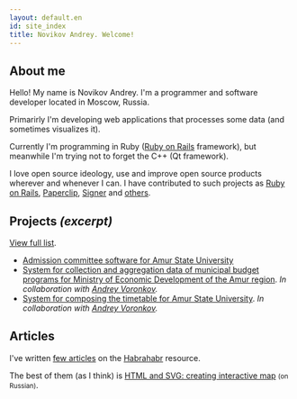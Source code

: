 ```yaml
---
layout: default.en
id: site_index
title: Novikov Andrey. Welcome!
---
```


About me
--------

Hello! My name is Novikov Andrey. I'm a programmer and software developer located in Moscow, Russia.

Primarirly I'm developing web applications that processes some data (and sometimes visualizes it).

Currently I'm programming in Ruby ([Ruby on Rails] framework), but meanwhile I'm trying not to forget the C++ (Qt framework).

I love open source ideology, use and improve open source products wherever and whenever I can. I have contributed to such projects as [Ruby on Rails], [Paperclip], [Signer] and [others](https://github.com/Envek).


Projects *(excerpt)*
--------------------

[View full list](./projects/).

  * [Admission committee software for Amur State University](http://priem.amursu.ru/)
  * [System for collection and aggregation data of municipal budget programs for Ministry of Economic Development of the Amur region](http://mcp.amurobl.ru/). *In collaboration with [Andrey Voronkov](https://github.com/Antiarchitect).*
  * [System for composing the timetable for Amur State University](http://taurus.amursu.ru/). *In collaboration with [Andrey Voronkov](https://github.com/Antiarchitect).*

Articles
--------

I've written [few articles](http://habrahabr.ru/users/envek/topics/) on the [Habrahabr](http://habrahabr.ru/) resource.

The best of them (as I think) is [HTML and SVG: creating interactive map](http://habrahabr.ru/post/127994/) <small>(on Russian)</small>.


[Ruby on Rails]: https://github.com/rails/rails
[Signer]: https://github.com/ebeigarts/signer
[Paperclip]: https://github.com/thoughtbot/paperclip
[Habrahabr]: http://habrahabr.ru/
